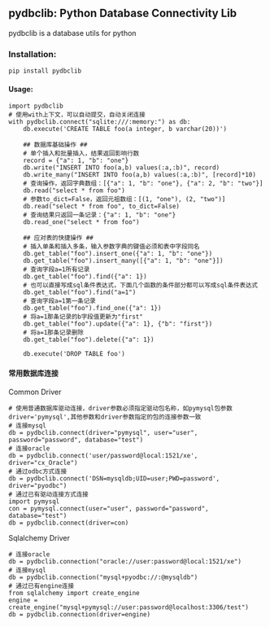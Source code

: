 ## pydbclib: Python Database Connectivity Lib
pydbclib is a database utils for python

### Installation:
    pip install pydbclib

#### Usage:

    import pydbclib
    # 使用with上下文，可以自动提交，自动关闭连接
    with pydbclib.connect("sqlite:///:memory:") as db:
        db.execute('CREATE TABLE foo(a integer, b varchar(20))')
        
        ## 数据库基础操作 ##
        # 单个插入和批量插入，结果返回影响行数
        record = {"a": 1, "b": "one"}
        db.write("INSERT INTO foo(a,b) values(:a,:b)", record)
        db.write_many("INSERT INTO foo(a,b) values(:a,:b)", [record]*10)
        # 查询操作，返回字典数组：[{"a": 1, "b": "one"}, {"a": 2, "b": "two"}]
        db.read("select * from foo")
        # 参数to_dict=False，返回元祖数组：[(1, "one"), (2, "two")]
        db.read("select * from foo", to_dict=False)
        # 查询结果只返回一条记录：{"a": 1, "b": "one"}
        db.read_one("select * from foo")
        
        ## 应对表的快捷操作 ##
        # 插入单条和插入多条，输入参数字典的键值必须和表中字段同名
        db.get_table("foo").insert_one({"a": 1, "b": "one"})
        db.get_table("foo").insert_many([{"a": 1, "b": "one"}])
        # 查询字段a=1所有记录
        db.get_table("foo").find({"a": 1})
        # 也可以直接写成sql条件表达式，下面几个函数的条件部分都可以写成sql条件表达式
        db.get_table("foo").find("a=1")
        # 查询字段a=1第一条记录
        db.get_table("foo").find_one({"a": 1})
        # 将a=1那条记录的b字段值更新为"first"
        db.get_table("foo").update({"a": 1}, {"b": "first"})
        # 将a=1那条记录删除
        db.get_table("foo").delete({"a": 1})
        
        db.execute('DROP TABLE foo')


#### 常用数据库连接  
Common Driver  

    # 使用普通数据库驱动连接，driver参数必须指定驱动包名称，如pymysql包参数driver='pymysql',其他参数和driver参数指定的包的连接参数一致
    # 连接mysql
    db = pydbclib.connect(driver="pymysql", user="user", password="password", database="test")
    # 连接oracle
    db = pydbclib.connect('user/password@local:1521/xe', driver="cx_Oracle")
    # 通过odbc方式连接
    db = pydbclib.connect('DSN=mysqldb;UID=user;PWD=password', driver="pyodbc")  
    # 通过已有驱动连接方式连接
    import pymysql
    con = pymysql.connect(user="user", password="password", database="test")
    db = pydbclib.connect(driver=con)

Sqlalchemy Driver

    # 连接oracle
    db = pydbclib.connection("oracle://user:password@local:1521/xe")
    # 连接mysql
    db = pydbclib.connection("mysql+pyodbc://:@mysqldb")
    # 通过已有engine连接
    from sqlalchemy import create_engine
    engine = create_engine("mysql+pymysql://user:password@localhost:3306/test")
    db = pydbclib.connection(driver=engine)
